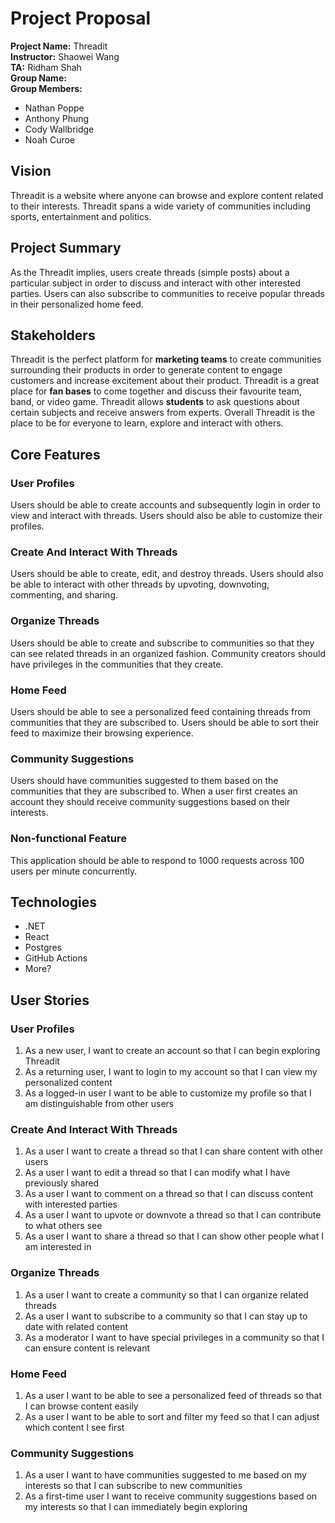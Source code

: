 # Project Proposal

**Project Name:** Threadit  
**Instructor:** Shaowei Wang  
**TA:** Ridham Shah  
**Group Name:** <insert>  
**Group Members:**
- Nathan Poppe
- Anthony Phung
- Cody Wallbridge
- Noah Curoe

## Vision

Threadit is a website where anyone can browse and explore content related to their interests. Threadit spans a wide variety of communities including sports, entertainment and politics. 

## Project Summary

As the Threadit implies, users create threads (simple posts) about a particular subject in order to discuss and interact with other interested parties. Users can also subscribe to communities to receive popular threads in their personalized home feed.

## Stakeholders

Threadit is the perfect platform for **marketing teams** to create communities surrounding their products in order to generate content to engage customers and increase excitement about their product. Threadit is a great place for **fan bases** to come together and discuss their favourite team, band, or video game. Threadit allows **students** to ask questions about certain subjects and receive answers from experts. Overall Threadit is the place to be for everyone to learn, explore and interact with others.

## Core Features

### User Profiles

Users should be able to create accounts and subsequently login in order to view and interact with threads. Users should also be able to customize their profiles.

### Create And Interact With Threads

Users should be able to create, edit, and destroy threads. Users should also be able to interact with other threads by upvoting, downvoting, commenting, and sharing.

### Organize Threads

Users should be able to create and subscribe to communities so that they can see related threads in an organized fashion. Community creators should have privileges in the communities that they create.

### Home Feed

Users should be able to see a personalized feed containing threads from communities that they are subscribed to. Users should be able to sort their feed to maximize their browsing experience.

### Community Suggestions

Users should have communities suggested to them based on the communities that they are subscribed to. When a user first creates an account they should receive community suggestions based on their interests.

### Non-functional Feature

This application should be able to respond to 1000 requests across 100 users per minute concurrently.


## Technologies

- .NET
- React
- Postgres
- GitHub Actions
- More?

## User Stories

### User Profiles

1. As a new user, I want to create an account so that I can begin exploring Threadit
2. As a returning user, I want to login to my account so that I can view my personalized content
3. As a logged-in user I want to be able to customize my profile so that I am distinguishable from other users

### Create And Interact With Threads

1. As a user I want to create a thread so that I can share content with other users
2. As a user I want to edit a thread so that I can modify what I have previously shared
3. As a user I want to comment on a thread so that I can discuss content with interested parties
4. As a user I want to upvote or downvote a thread so that I can contribute to what others see
5. As a user I want to share a thread so that I can show other people what I am interested in

### Organize Threads

1. As a user I want to create a community so that I can organize related threads
2. As a user I want to subscribe to a community so that I can stay up to date with related content
3. As a moderator I want to have special privileges in a community so that I can ensure content is relevant

### Home Feed

1. As a user I want to be able to see a personalized feed of threads so that I can browse content easily
2. As a user I want to be able to sort and filter my feed so that I can adjust which content I see first

### Community Suggestions

1. As a user I want to have communities suggested to me based on my interests so that I can subscribe to new communities
2. As a first-time user I want to receive community suggestions based on my interests so that I can immediately begin exploring
